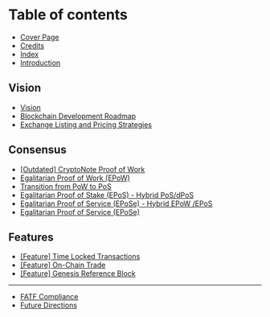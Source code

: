 # Table of contents

* [Cover Page](README.md)
* [Credits](credits.md)
* [Index](index.md)
* [Introduction](introduction.md)

## Vision

* [Vision](vision/vision-and-emission-graph.md)
* [Blockchain Development Roadmap](vision/blockchain-development-roadmap.md)
* [Exchange Listing and Pricing Strategies](vision/exchange-listing-and-pricing-strategies.md)

## Consensus

* [\[Outdated\] CryptoNote Proof of Work](consensus/cryptonote-proof-of-work.md)
* [Egalitarian Proof of Work \(EPoW\)](consensus/egalitarian-proof-of-work-epow-cryptonote-variant.md)
* [Transition from PoW to PoS](consensus/transition-from-epow-to-epose-in-qwc-network.md)
* [Egalitarian Proof of Stake \(EPoS\) - Hybrid PoS/dPoS](consensus/egalitarian-proof-of-stake-epos-hybrid-pos-dpos.md)
* [Egalitarian Proof of Service \(EPoSe\) - Hybrid EPoW /EPoS](consensus/egalitarian-proof-of-service-epose-qwc-original.md)
* [Egalitarian Proof of Service \(EPoSe\)](consensus/egalitarian-proof-of-service-epose.md)

## Features

* [\[Feature\] Time Locked Transactions](features/feature-time-locked-transactions.md)
* [\[Feature\] On-Chain Trade](features/feature-on-chain-trade.md)
* [\[Feature\] Genesis Reference Block](features/feature-genesis-reference-block.md)

---

* [FATF Compliance](fatf-compliance.md)
* [Future Directions](future-directions-for-the-team.md)

